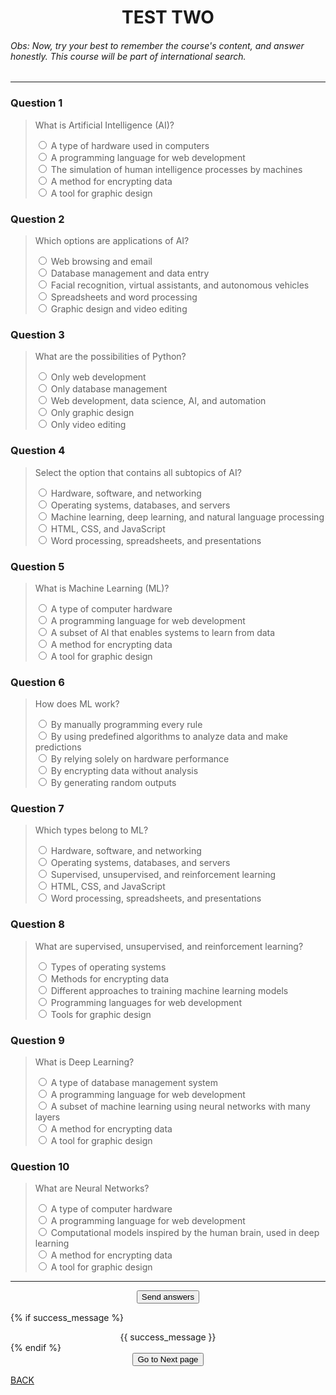 # <center>TEST TWO</center>

###### Obs: Now, try your best to remember the course's content, and answer honestly. This course will be part of international search.

---

<form method="POST" action="{{ url_for('page_4') }}">

### **Question 1**

<blockquote>
<p><label for="AQ11">What is Artificial Intelligence (AI)?</label><br></p>
<div class="radio-group">
<input type="radio" id="ai_ai1" name="AQ11" value="A type of hardware used in computers" required>
<label for="ai_ai1">A type of hardware used in computers</label>
</div>
<div class="radio-group">
<input type="radio" id="ai_ai2" name="AQ11" value="A programming language for web development" required>
<label for="ai_ai2">A programming language for web development</label>
</div>
<div class="radio-group">
<input type="radio" id="ai_ai3" name="AQ11" value="The simulation of human intelligence processes by machines" required>
<label for="ai_ai3">The simulation of human intelligence processes by machines</label>
</div>
<div class="radio-group">
<input type="radio" id="ai_ai4" name="AQ11" value="A method for encrypting data" required>
<label for="ai_ai4">A method for encrypting data</label>
</div>
<div class="radio-group">
<input type="radio" id="ai_ai5" name="AQ11" value="A tool for graphic design" required>
<label for="ai_ai5">A tool for graphic design</label>
</div>
</blockquote>

### **Question 2**

<blockquote>
<p><label for="AQ12">Which options are applications of AI?</label><br></p>
<div class="radio-group">
<input type="radio" id="ml_ml" name="AQ12" value="Web browsing and email" required>
<label for="ml_ml">Web browsing and email</label>
</div>
<div class="radio-group">
<input type="radio" id="ann_ann" name="AQ12" value="Database management and data entry" required>
<label for="ann_ann">Database management and data entry</label>
</div>
<div class="radio-group">
<input type="radio" id="nlp_nlp" name="AQ12" value="Facial recognition, virtual assistants, and autonomous vehicles" required>
<label for="nlp_nlp">Facial recognition, virtual assistants, and autonomous vehicles</label>
</div>
<div class="radio-group">
<input type="radio" id="cv_cv" name="AQ12" value="Spreadsheets and word processing" required>
<label for="cv_cv">Spreadsheets and word processing</label>
</div>
<div class="radio-group">
<input type="radio" id="ds_ds" name="AQ12" value="Graphic design and video editing" required>
<label for="ds_ds">Graphic design and video editing</label>
</div>
</blockquote>

### **Question 3**

<blockquote>
<p><label for="AQ13">What are the possibilities of Python?</label><br></p>
<div class="radio-group">
<input type="radio" id="ml_ml3" name="AQ13" value="Only web development" required>
<label for="ml_ml3">Only web development</label>
</div>
<div class="radio-group">
<input type="radio" id="ann_ann3" name="AQ13" value="Only database management" required>
<label for="ann_ann3">Only database management</label>
</div>
<div class="radio-group">
<input type="radio" id="nlp_nlp3" name="AQ13" value="Web development, data science, AI, and automation" required>
<label for="nlp_nlp3">Web development, data science, AI, and automation</label>
</div>
<div class="radio-group">
<input type="radio" id="cv_cv3" name="AQ13" value="Only graphic design" required>
<label for="cv_cv3">Only graphic design</label>
</div>
<div class="radio-group">
<input type="radio" id="ds_ds3" name="AQ13" value="Only video editing" required>
<label for="ds_ds3">Only video editing</label>
</div>
</blockquote>

### **Question 4**

<blockquote>
<p><label for="AQ14">Select the option that contains all subtopics of AI?</label><br></p>
<div class="radio-group">
<input type="radio" id="ml_ml4" name="AQ14" value="Hardware, software, and networking" required>
<label for="ml_ml4">Hardware, software, and networking</label>
</div>
<div class="radio-group">
<input type="radio" id="ann_ann4" name="AQ14" value="Operating systems, databases, and servers" required>
<label for="ann_ann4">Operating systems, databases, and servers</label>
</div>
<div class="radio-group">
<input type="radio" id="nlp_nlp4" name="AQ14" value="Machine learning, deep learning, and natural language processing" required>
<label for="nlp_nlp4">Machine learning, deep learning, and natural language processing</label>
</div>
<div class="radio-group">
<input type="radio" id="cv_cv4" name="AQ14" value="HTML, CSS, and JavaScript" required>
<label for="cv_cv4">HTML, CSS, and JavaScript</label>
</div>
<div class="radio-group">
<input type="radio" id="ds_ds4" name="AQ14" value="Word processing, spreadsheets, and presentations" required>
<label for="ds_ds4">Word processing, spreadsheets, and presentations</label>
</div>
</blockquote>

### **Question 5**

<blockquote>
<p><label for="AQ15">What is Machine Learning (ML)?</label><br></p>
<div class="radio-group">
<input type="radio" id="ml_ml5" name="AQ15" value="A type of computer hardware" required>
<label for="ml_ml5">A type of computer hardware</label>
</div>
<div class="radio-group">
<input type="radio" id="ann_ann5" name="AQ15" value="A programming language for web development" required>
<label for="ann_ann5">A programming language for web development</label>
</div>
<div class="radio-group">
<input type="radio" id="nlp_nlp5" name="AQ15" value="A subset of AI that enables systems to learn from data" required>
<label for="nlp_nlp5">A subset of AI that enables systems to learn from data</label>
</div>
<div class="radio-group">
<input type="radio" id="cv_cv5" name="AQ15" value="A method for encrypting data" required>
<label for="cv_cv5">A method for encrypting data</label>
</div>
<div class="radio-group">
<input type="radio" id="ds_ds5" name="AQ15" value="A tool for graphic design" required>
<label for="ds_ds5">A tool for graphic design</label>
</div>
</blockquote>

### **Question 6**

<blockquote>
<p><label for="AQ16">How does ML work?</label><br></p>
<div class="radio-group">
<input type="radio" id="ml_ml6" name="AQ16" value="By manually programming every rule" required>
<label for="ml_ml6">By manually programming every rule</label>
</div>
<div class="radio-group">
<input type="radio" id="ann_ann6" name="AQ16" value="By using predefined algorithms to analyze data and make predictions" required>
<label for="ann_ann6">By using predefined algorithms to analyze data and make predictions</label>
</div>
<div class="radio-group">
<input type="radio" id="nlp_nlp6" name="AQ16" value="By relying solely on hardware performance" required>
<label for="nlp_nlp6">By relying solely on hardware performance</label>
</div>
<div class="radio-group">
<input type="radio" id="cv_cv6" name="AQ16" value="By encrypting data without analysis" required>
<label for="cv_cv6">By encrypting data without analysis</label>
</div>
<div class="radio-group">
<input type="radio" id="ds_ds6" name="AQ16" value="By generating random outputs" required>
<label for="ds_ds6">By generating random outputs</label>
</div>
</blockquote>

### **Question 7**

<blockquote>
<p><label for="AQ17">Which types belong to ML?</label><br></p>
<div class="radio-group">
<input type="radio" id="ml_ml7" name="AQ17" value="Hardware, software, and networking" required>
<label for="ml_ml7">Hardware, software, and networking</label>
</div>
<div class="radio-group">
<input type="radio" id="ann_ann7" name="AQ17" value="Operating systems, databases, and servers" required>
<label for="ann_ann7">Operating systems, databases, and servers</label>
</div>
<div class="radio-group">
<input type="radio" id="nlp_nlp7" name="AQ17" value="Supervised, unsupervised, and reinforcement learning" required>
<label for="nlp_nlp7">Supervised, unsupervised, and reinforcement learning</label>
</div>
<div class="radio-group">
<input type="radio" id="cv_cv7" name="AQ17" value="HTML, CSS, and JavaScript" required>
<label for="cv_cv7">HTML, CSS, and JavaScript</label>
</div>
<div class="radio-group">
<input type="radio" id="ds_ds7" name="AQ17" value="Word processing, spreadsheets, and presentations" required>
<label for="ds_ds7">Word processing, spreadsheets, and presentations</label>
</div>
</blockquote>

### **Question 8**

<blockquote>
<p><label for="AQ18">What are supervised, unsupervised, and reinforcement learning?</label><br></p>
<div class="radio-group">
<input type="radio" id="ml_ml8" name="AQ18" value="Types of operating systems" required>
<label for="ml_ml8">Types of operating systems</label>
</div>
<div class="radio-group">
<input type="radio" id="ann_ann8" name="AQ18" value="Methods for encrypting data" required>
<label for="ann_ann8">Methods for encrypting data</label>
</div>
<div class="radio-group">
<input type="radio" id="nlp_nlp8" name="AQ18" value="Different approaches to training machine learning models" required>
<label for="nlp_nlp8">Different approaches to training machine learning models</label>
</div>
<div class="radio-group">
<input type="radio" id="cv_cv8" name="AQ18" value="Programming languages for web development" required>
<label for="cv_cv8">Programming languages for web development</label>
</div>
<div class="radio-group">
<input type="radio" id="ds_ds8" name="AQ18" value="Tools for graphic design" required>
<label for="ds_ds8">Tools for graphic design</label>
</div>
</blockquote>

### **Question 9**

<blockquote>
<p><label for="AQ19">What is Deep Learning?</label><br></p>
<div class="radio-group">
<input type="radio" id="ml_ml9" name="AQ19" value="A type of database management system" required>
<label for="ml_ml9">A type of database management system</label>
</div>
<div class="radio-group">
<input type="radio" id="ann_ann9" name="AQ19" value="A programming language for web development" required>
<label for="ann_ann9">A programming language for web development</label>
</div>
<div class="radio-group">
<input type="radio" id="nlp_nlp9" name="AQ19" value="A subset of machine learning using neural networks with many layers" required>
<label for="nlp_nlp9">A subset of machine learning using neural networks with many layers</label>
</div>
<div class="radio-group">
<input type="radio" id="cv_cv9" name="AQ19" value="A method for encrypting data" required>
<label for="cv_cv9">A method for encrypting data</label>
</div>
<div class="radio-group">
<input type="radio" id="ds_ds9" name="AQ19" value="A tool for graphic design" required>
<label for="ds_ds9">A tool for graphic design</label>
</div>
</blockquote>

### **Question 10**

<blockquote>
<p><label for="AQ20">What are Neural Networks?</label><br></p>
<div class="radio-group">
<input type="radio" id="ml_ml10" name="AQ20" value="A type of computer hardware" required>
<label for="ml_ml10">A type of computer hardware</label>
</div>
<div class="radio-group">
<input type="radio" id="ann_ann10" name="AQ20" value="A programming language for web development" required>
<label for="ann_ann10">A programming language for web development</label>
</div>
<div class="radio-group">
<input type="radio" id="nlp_nlp10" name="AQ20" value="Computational models inspired by the human brain, used in deep learning" required>
<label for="nlp_nlp10">Computational models inspired by the human brain, used in deep learning</label>
</div>
<div class="radio-group">
<input type="radio" id="cv_cv10" name="AQ20" value="A method for encrypting data" required>
<label for="cv_cv10">A method for encrypting data</label>
</div>
<div class="radio-group">
<input type="radio" id="ds_ds10" name="AQ20" value="A tool for graphic design" required>
<label for="ds_ds10">A tool for graphic design</label>
</div>
</blockquote>

---

<form>
    <center> <button type="submit">Send answers</button> </center>
</form>

{% if success_message %}
<div class="alert alert-success">
    <center> {{ success_message }} </center>
</div>
{% endif %} <br>

<form action="{{ url_for('page_5') }}" method="get">
   <center> <button type="submit">Go to Next page</button> </center>
</form>

<div>
    <a href="/page_3_6">BACK</a><br><br>
</div>
